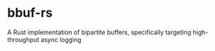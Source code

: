 # bbuf-rs
A Rust implementation of bipartite buffers, specifically targeting high-throughput async logging
